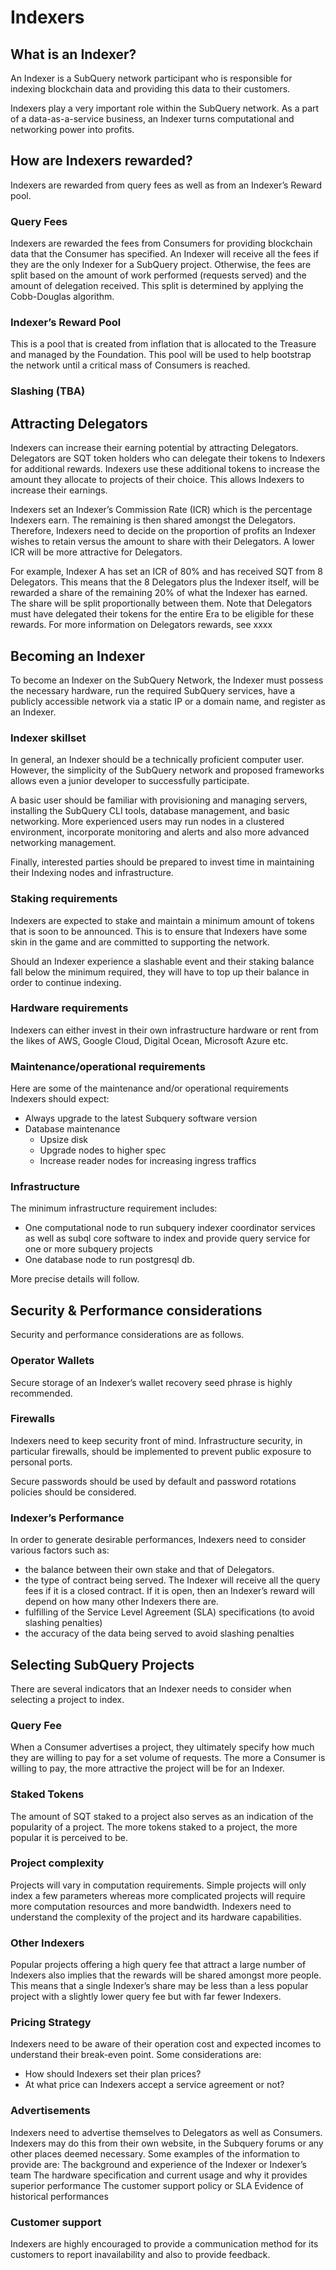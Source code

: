 # Indexers

## What is an Indexer?

An Indexer is a SubQuery network participant who is responsible for indexing blockchain data and providing this data to their customers.

Indexers play a very important role within the SubQuery network. As a part of a data-as-a-service business, an Indexer turns computational and networking power into profits.


## How are Indexers rewarded?

Indexers are rewarded from query fees as well as from an Indexer’s Reward pool. 


### Query Fees

Indexers are rewarded the fees from Consumers for providing blockchain data that the Consumer has specified. An Indexer will receive all the fees if they are the only Indexer for a SubQuery project. Otherwise, the fees are split based on the amount of work performed (requests served) and the amount of delegation received. This split is determined by applying the Cobb-Douglas algorithm. 


### Indexer’s Reward Pool

This is a pool that is created from inflation that is allocated to the Treasure and managed by the Foundation. This pool will be used to help bootstrap the network until a critical mass of Consumers is reached. 


### Slashing (TBA)


## Attracting Delegators

Indexers can increase their earning potential by attracting Delegators. Delegators are SQT token holders who can delegate their tokens to Indexers for additional rewards. Indexers use these additional tokens to increase the amount they allocate to projects of their choice. This allows Indexers to increase their earnings. 

Indexers set an Indexer’s Commission Rate (ICR) which is the percentage Indexers earn. The remaining is then shared amongst the Delegators. Therefore, Indexers need to decide on the proportion of profits an Indexer wishes to retain versus the amount to share with their Delegators. A lower ICR will be more attractive for Delegators. 

For example, Indexer A has set an ICR of 80% and has received SQT from 8 Delegators. This means that the 8 Delegators plus the Indexer itself, will be rewarded a share of the remaining 20% of what the Indexer has earned. The share will be split proportionally between them. Note that Delegators must have delegated their tokens for the entire Era to be eligible for these rewards. For more information on Delegators rewards, see xxxx


## Becoming an Indexer

To become an Indexer on the SubQuery Network, the Indexer must possess the necessary hardware, run the required SubQuery services, have a publicly accessible network via a static IP or a domain name, and register as an Indexer.


### Indexer skillset 

In general, an Indexer should be a technically proficient computer user. However, the simplicity of the SubQuery network and proposed frameworks allows even a junior developer to successfully participate. 

A basic user should be familiar with provisioning and managing servers, installing the SubQuery CLI tools, database management, and basic networking. More experienced users may run nodes in a clustered environment, incorporate monitoring and alerts and also more advanced networking management. 

Finally, interested parties should be prepared to invest time in maintaining their Indexing nodes and infrastructure.


### Staking requirements

Indexers are expected to stake and maintain a minimum amount of tokens that is soon to be announced.  This is to ensure that Indexers have some skin in the game and are committed to supporting the network.

Should an Indexer experience a slashable event and their staking balance fall below the minimum required, they will have to top up their balance in order to continue indexing. 


### Hardware requirements

Indexers can either invest in their own infrastructure hardware or rent from the likes of AWS, Google Cloud, Digital Ocean, Microsoft Azure etc. 


### Maintenance/operational requirements 

Here are some of the maintenance and/or operational requirements Indexers should expect:
* Always upgrade to the latest Subquery software version
* Database maintenance
    * Upsize disk
    * Upgrade nodes to higher spec
    * Increase reader nodes for increasing ingress traffics



### Infrastructure 
The minimum infrastructure requirement includes:
* One computational node to run subquery indexer coordinator services as well as subql core software to index and provide query service for one or more subquery projects
* One database node to run postgresql db.

More precise details will follow.

## Security & Performance considerations

Security and performance considerations are as follows.


### Operator Wallets

Secure storage of an Indexer’s wallet recovery seed phrase is highly recommended.


### Firewalls

Indexers need to keep security front of mind. Infrastructure security, in particular firewalls, should be implemented to prevent public exposure to personal ports. 

Secure passwords should be used by default and password rotations policies should be considered. 


### Indexer’s Performance

In order to generate desirable performances, Indexers need to consider various factors such as:



* the balance between their own stake and that of Delegators. 
* the type of contract being served. The Indexer will receive all the query fees if it is a closed contract. If it is open, then an Indexer’s reward will depend on how many other Indexers there are. 
* fulfilling of the Service Level Agreement (SLA) specifications (to avoid slashing penalties)
* the accuracy of the data being served to avoid slashing penalties


## Selecting SubQuery Projects

There are several indicators that an Indexer needs to consider when selecting a project to index.


### Query Fee

When a Consumer advertises a project, they ultimately specify how much they are willing to pay for a set volume of requests. The more a Consumer is willing to pay, the more attractive the project will be for an Indexer. 


### Staked Tokens

The amount of SQT staked to a project also serves as an indication of the popularity of a project. The more tokens staked to a project, the more popular it is perceived to be. 


### Project complexity

Projects will vary in computation requirements. Simple projects will only index a few parameters whereas more complicated projects will require more computation resources and more bandwidth. Indexers need to understand the complexity of the project and its hardware capabilities. 


### Other Indexers

Popular projects offering a high query fee that attract a large number of Indexers also implies that the rewards will be shared amongst more people. This means that a single Indexer’s share may be less than a less popular project with a slightly lower query fee but with far fewer Indexers. 


### Pricing Strategy
Indexers need to be aware of their operation cost and expected incomes to understand their break-even point. Some considerations are:
* How should Indexers set their plan prices? 
* At what price can Indexers accept a service agreement or not?

### Advertisements

Indexers need to advertise themselves to Delegators as well as Consumers. Indexers may do this from their own website, in the Subquery forums or any other places deemed necessary. Some examples of the information to provide are:
The background and experience of the Indexer or Indexer’s team
The hardware specification and current usage and why it provides superior performance
The customer support policy or SLA
Evidence of historical performances 

### Customer support

Indexers are highly encouraged to provide a communication method for its customers to report inavailability and also to provide feedback.
